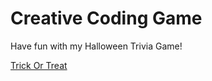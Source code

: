 # Creative Coding Game

Have fun with my Halloween Trivia Game!

[Trick Or Treat](https://cbynum3.github.io/Bynum_Candis_ART2210/Bynum_Candis_ART2210/Bynum_Candis_ART2210_TrickorTreat_Fall2019/index.html)